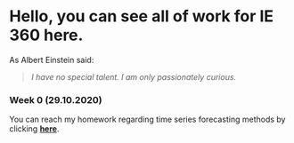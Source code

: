 # Hello, you can see all of work for IE 360 here.

As Albert Einstein said:

> *I have no special talent.*
> *I am only passionately curious.*

### Week 0 (29.10.2020)
You can reach my homework regarding time series forecasting methods by clicking [**here**](Files/example_homework_0.html).
